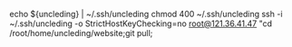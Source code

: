  
  echo ${uncleding} |  ~/.ssh/uncleding
          chmod 400 ~/.ssh/uncleding
          ssh -i ~/.ssh/uncleding -o StrictHostKeyChecking=no root@121.36.41.47 "cd /root/home/uncleding/website;git pull;
   